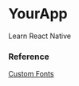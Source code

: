 # YourApp

Learn React Native

### Reference

[Custom Fonts](https://medium.com/@mehrankhandev/ultimate-guide-to-use-custom-fonts-in-react-native-77fcdf859cf4)
